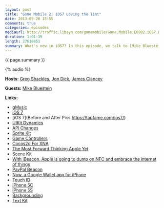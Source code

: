 ```yaml
---
layout: post
title: "Gone Mobile 2: iOS7 Loving the Tint"
date: 2013-09-20 15:55
comments: true
categories: episodes
mediaurl: http://traffic.libsyn.com/gonemobile/Gone.Mobile.E0002.iOS7.Loving.the.Tint.mp3
duration: 1:01:19
length: 27610851
summary: What's new in iOS7? In this episode, we talk to [Mike Bluestein](http://twitter.com/mikebluestein) from Xamarin to hear his thoughts on some of the new iOS7 API's such as UIKit Dynamics, Sprite Kit, Text Kit and more!  We also debate the merits of the new iPhone 5C, and discuss the other new hardware including Touch ID.
---
```


{{ page.summary }}

<!-- more -->

{% audio %}

**Hosts:** [Greg Shackles](http://twitter.com/gshackles), [Jon Dick](http://twitter.com/redth), [James Clancey](http://twitter.com/jtclancey)

**Guests:** [Mike Bluestein](http://twitter.com/mikebluestein) 

**Links:** 

- [gMusic](http://www.gmusicapp.com/)
- [iOS 7](http://www.apple.com/ios/what-is/)
- [iOS 7](Before and After Pics https://tapfame.com/ios7/)
- [UIKit Dynamics](https://github.com/xamarin/monotouch-samples/tree/master/DynamicsCatalog)
- [API Changes](http://docs.xamarin.com/releases/ios/api_changes/from_6.4.5_to_7.0.0)
- [Sprite Kit](http://docs.xamarin.com/samples/ios/SpriteKit)
- [Game Controllers](https://developer.apple.com/library/ios/documentation/ServicesDiscovery/Conceptual/GameControllerPG/Introduction/Introduction.html#//apple_ref/doc/uid/TP40013276)
- [Cocos2d For XNA](http://cocos2dxna.codeplex.com/)
- [The Most Forward Thinking Apple Yet](http://cannyvision.com/2013/09/12/the-most-forward-thinking-apple-yet.html)
- [Scene Kit](https://developer.apple.com/library/mac/documentation/3DDrawing/Conceptual/SceneKit_PG/Introduction/Introduction.html)
- [With iBeacon, Apple is going to dump on NFC and embrace the internet of things](http://gigaom.com/2013/09/10/with-ibeacon-apple-is-going-to-dump-on-nfc-and-embrace-the-internet-of-things/)
- [PayPal Beacon](https://www.paypal.com/webapps/mpp/beacon)
- [Now, a Google Wallet app for iPhone](http://googlecommerce.blogspot.com/2013/09/now-google-wallet-app-for-iphone.html)
- [Touch ID](http://www.apple.com/iphone-5s/videos/#video-touch)
- [iPhone 5C](http://www.apple.com/iphone-5c/)
- [iPhone 5S](http://www.apple.com/iphone-5s/)
- [Backgrounding](http://docs.xamarin.com/guides/cross-platform/application_fundamentals/backgrounding)
- [Text Kit](https://github.com/xamarin/monotouch-samples/tree/master/TextKitDemo)